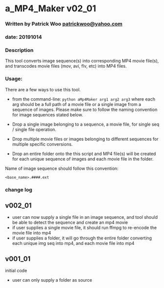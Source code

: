 # a_MP4_Maker v02_01
### Written by Patrick Woo patrickwoo@yahoo.com
### date: 20191014

### Description
This tool converts image sequence(s) into corresponding MP4 movie file(s), 
and transcodes movie files (mov, avi, flv, etc) into MP4 files.

### Usage:
There are a few ways to use this tool.
- from the command-line: `python aMp4Maker arg1 arg2 arg3` where each arg should be a full path of a movie file or a single image from a sequence of images. Please make sure to follow the naming convention for image sequences stated below.

- Drop a single image belonging to a sequence, a movie file, for single seq / single file operation.

- Drop multiple movie files or images belonging to different sequences for multiple specific conversions.

- Drop an entire folder onto the this script 
and MP4 file(s) will be created for each unique sequence of images and each movie file in the folder.

Name of image sequence should follow this convention:

    <base_name>.####.ext


### change log ###
v002_01
--
- user can now supply a single file in an image sequence, and tool should be able to detect the sequence and create an mp4 movie
- if user supplies a single movie file, it should run ffmpg to re-encode the movie file into mp4
- if user supplies a folder, it will go through the entire folder converting each unique img seq into mp4, and each movie file into mp4

v001_01
--
initial code
- user can only supply a folder as source
